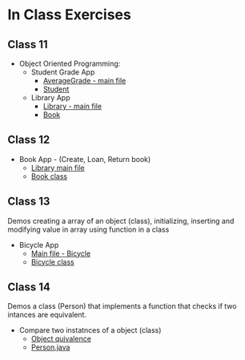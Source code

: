 # In Class Exercises

## Class 11
* Object Oriented Programming:
  * Student Grade App
    * [AverageGrade - main file](AverageGrade.java)
    * [Student](Student.java)
  * Library App
    * [Library - main file](Library.java)
    * [Book](Book.java)

## Class 12

* Book App - (Create, Loan, Return book)
	* [Library main file](C12_InClassExer.java)
	* [Book class](C12_Book.java)

## Class 13
Demos creating a array of an object (class), initializing, inserting and modifying value in array using function in a class

* Bicycle App
	* [Main file - Bicycle](C13_InClassExer.java)
	* [Bicycle class](Bicycle.java)

## Class 14
Demos a class (Person) that implements a function that checks if two intances are equivalent.

* Compare two instatnces of a object (class)
  * [Object quivalence](C14_InClassExer.java)
  * [Person.java](Person.java)